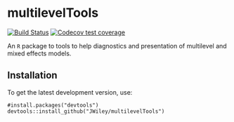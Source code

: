 multilevelTools
===============

<!-- badges: start -->
[![Build
Status](https://travis-ci.com/JWiley/multilevelTools.svg?branch=master)](https://travis-ci.com/JWiley/multilevelTools)
[![Codecov test coverage](https://codecov.io/gh/JWiley/multilevelTools/branch/master/graph/badge.svg)](https://codecov.io/gh/JWiley/multilevelTools?branch=master)
<!-- badges: end -->


An `R` package to tools to help diagnostics and presentation of
multilevel and mixed effects models.

Installation
------------

To get the latest development version, use:

```
#install.packages("devtools")
devtools::install_github("JWiley/multilevelTools")
```

